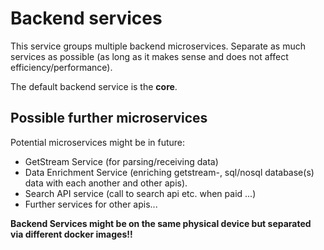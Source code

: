# Backend services
This service groups multiple backend microservices. Separate as much services as possible (as long as it makes sense and does not affect efficiency/performance). 

The default backend service is the **core**. 

## Possible further microservices
Potential microservices might be in future: 
- GetStream Service (for parsing/receiving data)
- Data Enrichment Service (enriching getstream-, sql/nosql database(s) data with each another and other apis). 
- Search API service (call to search api etc. when paid ...)
- Further services for other apis...

**Backend Services might be on the same physical device but separated via different docker images!!**